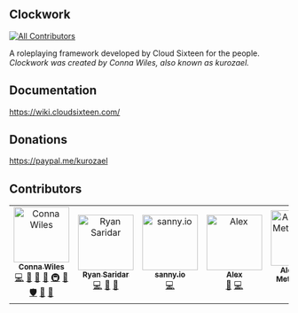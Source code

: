 ## Clockwork
[![All Contributors](https://img.shields.io/badge/all_contributors-6-orange.svg?style=flat-square)](#contributors)  
  
A roleplaying framework developed by Cloud Sixteen for the people.  
*Clockwork was created by Conna Wiles, also known as kurozael.*

## Documentation
https://wiki.cloudsixteen.com/

## Donations
https://paypal.me/kurozael

## Contributors

<!-- ALL-CONTRIBUTORS-LIST:START - Do not remove or modify this section -->
<!-- prettier-ignore -->
<table>
  <tr>
    <td align="center"><a href="http://kurozael.com"><img src="https://avatars1.githubusercontent.com/u/486972?v=4" width="100px;" alt="Conna Wiles"/><br /><sub><b>Conna Wiles</b></sub></a><br /><a href="https://github.com/CloudSixteen/Clockwork/commits?author=kurozael" title="Code">💻</a> <a href="#maintenance-kurozael" title="Maintenance">🚧</a> <a href="#design-kurozael" title="Design">🎨</a> <a href="https://github.com/CloudSixteen/Clockwork/commits?author=kurozael" title="Documentation">📖</a> <a href="#infra-kurozael" title="Infrastructure (Hosting, Build-Tools, etc)">🚇</a> <a href="#plugin-kurozael" title="Plugin/utility libraries">🔌</a> <a href="#security-kurozael" title="Security">🛡️</a> <a href="#projectManagement-kurozael" title="Project Management">📆</a> <a href="#ideas-kurozael" title="Ideas, Planning, & Feedback">🤔</a></td>
    <td align="center"><a href="https://github.com/VortixDev"><img src="https://avatars1.githubusercontent.com/u/8403417?v=4" width="100px;" alt="Ryan Saridar"/><br /><sub><b>Ryan Saridar</b></sub></a><br /><a href="https://github.com/CloudSixteen/Clockwork/commits?author=VortixDev" title="Code">💻</a> <a href="#maintenance-VortixDev" title="Maintenance">🚧</a> <a href="#design-VortixDev" title="Design">🎨</a></td>
    <td align="center"><a href="http://sanny.io"><img src="https://avatars2.githubusercontent.com/u/3054653?v=4" width="100px;" alt="sanny.io"/><br /><sub><b>sanny.io</b></sub></a><br /><a href="https://github.com/CloudSixteen/Clockwork/commits?author=sanny-io" title="Code">💻</a></td>
    <td align="center"><a href="http://alexsavory.me"><img src="https://avatars3.githubusercontent.com/u/838217?v=4" width="100px;" alt="Alex"/><br /><sub><b>Alex</b></sub></a><br /><a href="#design-trurascalz" title="Design">🎨</a> <a href="https://github.com/CloudSixteen/Clockwork/commits?author=trurascalz" title="Code">💻</a></td>
    <td align="center"><a href="https://github.com/ametrocavich"><img src="https://avatars0.githubusercontent.com/u/2490800?v=4" width="100px;" alt="Alexander Metrocavich"/><br /><sub><b>Alexander Metrocavich</b></sub></a><br /><a href="https://github.com/CloudSixteen/Clockwork/commits?author=ametrocavich" title="Code">💻</a></td>
    <td align="center"><a href="https://github.com/Gr4Ss"><img src="https://avatars0.githubusercontent.com/u/1671806?v=4" width="100px;" alt="Arno Biesmans"/><br /><sub><b>Arno Biesmans</b></sub></a><br /><a href="https://github.com/CloudSixteen/Clockwork/commits?author=Gr4Ss" title="Code">💻</a></td>
  </tr>
</table>

<!-- ALL-CONTRIBUTORS-LIST:END -->
